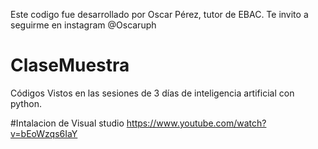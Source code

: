 Este codigo fue desarrollado por Oscar Pérez, tutor de EBAC.
Te invito a seguirme en instagram @Oscaruph 

# ClaseMuestra
Códigos Vistos en las sesiones de 3 días de inteligencia artificial con python.

#Intalacion de Visual studio
https://www.youtube.com/watch?v=bEoWzqs6IaY



